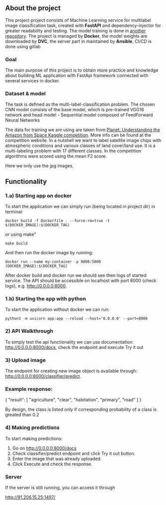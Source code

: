 ## About the project

This project project consists of Machine Learning service for multilabel image classification task, created with **FastAPI** and dependency-injector for greater readability and testing. The model training is done in [another repository](https://github.com/ZakharovNerd/image-classification-modeling). The project is managed by **Docker**, the model weights are downloaded by **DVC**, the server part in maintained by **Ansible**, CI/CD is done using gitlab 

### Goal

The main purpose of this project is to obtain more practice and knowledge about building ML application with FastApi framework connected with several services in docker.

### Dataset & model

The task is defined as the multi-label-classification problem. The chosen CNN model consists of the base model, which is pre-trained VGG16 network and head model - Sequential model composed of FeedForward Neural Networks

The data for training we are using are taken from [Planet: Understanding the Amazon from Space Kaggle competition](https://www.kaggle.com/c/planet-understanding-the-amazon-from-space). More info can be found at the competition website. In a nutshell we want to label satellite image chips with atmospheric conditions and various classes of land cover/land use. It is a multi-labeling problem with 17 different classes. In the competition algorithms were scored using the mean F2 score.

Here we only use the jpg images. 

## Functionality

### 1.a) Starting app on docker
To start the application we can simply run (being located in project dir) in terminal:

`docker build -f Dockerfile . --force-rm=true -t $(DOCKER_IMAGE):$(DOCKER_TAG)`

or using make"

`make build`

And then run the docker image by running:

`docker run --name my-container -p 8000:5000  (DOCKER_IMAGE):$(DOCKER_TAG)`

After docker build and docker run we should see then logs of started service. The API should be accessible on localhost with port 8000 (check logs), e.g. http://0.0.0.0:8000.

### 1.b) Starting the app with python

To start the application without docker we can run:

`python3 -m uvicorn app:app --reload --host='0.0.0.0' --port=8000`

### 2) API Walkthrough
To simply test the api functionality we can use documentation: http://0.0.0.0:8000/docs, check the endpoint and execute Try it out

### 3) Upload image
The endpoint for creating new image object is available through: http://0.0.0.0:8000/classifier/predict. 

### Example response:

{
  "result": [
    "agriculture",
    "clear",
    "habitation",
    "primary",
    "road"
  ]
}

By design, the class is listed only if corresponding probability of a class is greated than 0.2

### 4) Making predictions
To start making predictions:

1. Go on http://0.0.0.0:8000/docs
2. Check classifier/predict endpoint and click Try it out button.
3. Enter the image that was already uploaded.
4. Click Execute and check the response.

### Server

If the server is still running, you can access it through

http://91.206.15.25:1497/

